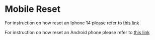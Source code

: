 # Mobile Reset

For instruction on how reset an Iphone 14 please refer to [this link](./iphone_reset)

For instruction on how reset an Android phone please refer to [this link](./android_reset)
